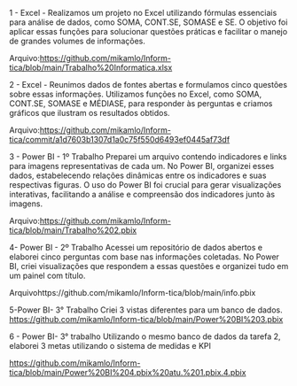 1 - Excel -
Realizamos um projeto no Excel utilizando fórmulas essenciais para análise de dados, como SOMA, CONT.SE, SOMASE e SE. O objetivo foi aplicar essas funções para solucionar questões práticas e facilitar o manejo de grandes volumes de informações.

Arquivo:https://github.com/mikamlo/Inform-tica/blob/main/Trabalho%20Informatica.xlsx

2 - Excel  - 
Reunimos dados de fontes abertas e formulamos cinco questões sobre essas informações. Utilizamos funções no Excel, como SOMA, CONT.SE, SOMASE e MÉDIASE, para responder às perguntas e criamos gráficos que ilustram os resultados obtidos.

Arquivo:https://github.com/mikamlo/Inform-tica/commit/a1d7603b1307d1a0c75f550d6493ef0445af73df

3 - Power BI - 1º Trabalho
Preparei um arquivo contendo indicadores e links para imagens representativas de cada um. No Power BI, organizei esses dados, estabelecendo relações dinâmicas entre os indicadores e suas respectivas figuras. O uso do Power BI foi crucial para gerar visualizações interativas, facilitando a análise e compreensão dos indicadores junto às imagens.

Arquivo:https://github.com/mikamlo/Inform-tica/blob/main/Trabalho%202.pbix

4- Power BI - 2º Trabalho
Acessei um repositório de dados abertos e elaborei cinco perguntas com base nas informações coletadas. No Power BI, criei visualizações que respondem a essas questões e organizei tudo em um painel com título.

Arquivohttps://github.com/mikamlo/Inform-tica/blob/main/info.pbix


5-Power BI- 3° Trabalho
Criei 3 vistas diferentes para um banco de dados.
https://github.com/mikamlo/Inform-tica/blob/main/Power%20BI%203.pbix

6 - Power BI- 3° trabalho
Utilizando o mesmo banco de dados da tarefa 2, elaborei 3 metas utilizando o sistema de medidas e KPI

https://github.com/mikamlo/Inform-tica/blob/main/Power%20BI%204.pbix%20atu.%201.pbix.4.pbix
